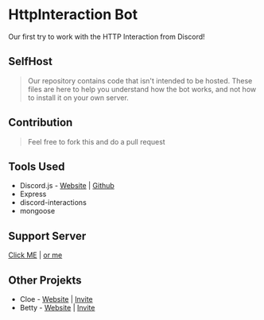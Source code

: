 # HttpInteraction Bot
Our first try to work with the HTTP Interaction from Discord!




## SelfHost
> Our repository contains code that isn't intended to be hosted. These files are here to help you understand how the bot works, and not how to install it on your own server. 

## Contribution
> Feel free to fork this and do a pull request

## Tools Used
- Discord.js - [Website](https://discord.js.org/#/) | [Github](https://github.com/discordjs/discord.js)
- Express
- discord-interactions
- mongoose


## Support Server
[Click ME](https://www.betty.cx/support) | [or me](https://cloe.famebit.ch/support)


## Other Projekts
- Cloe - [Website](https://cloe.famebit.ch) | [Invite](https://bit.ly/cloeinv)
- Betty - [Website](http://www.betty.cx) | [Invite](https://betty.cx/add)
